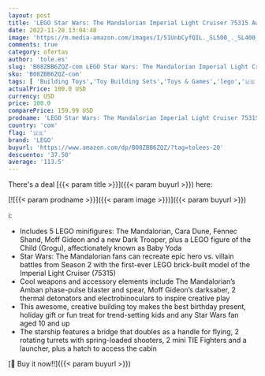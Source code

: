 ```yaml
---
layout: post
title: 'LEGO Star Wars: The Mandalorian Imperial Light Cruiser 75315 Awesome Toy Building Kit for Kids  Featuring 5 Minifigures; New 2021  1 336 Pieces '
date: 2022-11-28 13:04:48
image: 'https://m.media-amazon.com/images/I/51UnbCyfQIL._SL500_._SL400_.jpg'
comments: true
category: ofertas
author: 'tole.es'
slug: 'B08ZBB6ZQZ-com LEGO Star Wars: The Mandalorian Imperial Light Cruiser...'
sku: 'B08ZBB6ZQZ-com'
tags: [ 'Building Toys','Toy Building Sets','Toys & Games','lego','🇺🇸', ]
actualPrice: 100.0 USD
currency: USD
price: 100.0
comparePrice: 159.99 USD
prodname: 'LEGO Star Wars: The Mandalorian Imperial Light Cruiser 75315 Awesome Toy Building Kit for Kids  Featuring 5 Minifigures; New 2021  1 336 Pieces '
country: 'com'
flag: '🇺🇸'
brand: 'LEGO'
buyurl: 'https://www.amazon.com/dp/B08ZBB6ZQZ/?tag=tolees-20'
descuento: '37.50'
average: '113.5'
---
```


There's a deal [{{< param title >}}]({{< param buyurl >}})  here:

[![{{< param prodname >}}]({{< param image >}})]({{< param buyurl >}})

ℹ️:

- Includes 5 LEGO minifigures: The Mandalorian, Cara Dune, Fennec Shand, Moff Gideon and a new Dark Trooper, plus a LEGO figure of the Child (Grogu), affectionately known as Baby Yoda
- Star Wars: The Mandalorian fans can recreate epic hero vs. villain battles from Season 2 with the first-ever LEGO brick-built model of the Imperial Light Cruiser (75315)
- Cool weapons and accessory elements include The Mandalorian’s Amban phase-pulse blaster and spear, Moff Gideon’s darksaber, 2 thermal detonators and electrobinoculars to inspire creative play
- This awesome, creative building toy makes the best birthday present, holiday gift or fun treat for trend-setting kids and any Star Wars fan aged 10 and up
- The starship features a bridge that doubles as a handle for flying, 2 rotating turrets with spring-loaded shooters, 2 mini TIE Fighters and a launcher, plus a hatch to access the cabin

[🛒 Buy it now!!]({{< param buyurl >}})

